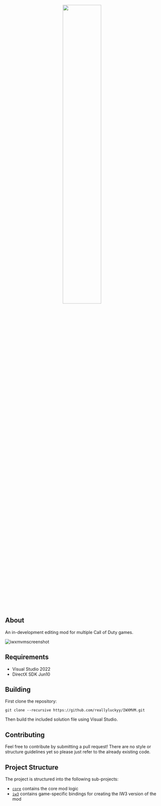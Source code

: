 <div align="center">
  <br>
  <a href="https://github.com/reallyluckyy/IWXMVM">
    <img src="https://github.com/reallyluckyy/IWXMVM/assets/7430330/7a0a6869-f194-4252-8986-3dcbf548a4ce" width="50%">
  </a>
  <br><br>
</div>

## About
An in-development editing mod for multiple Call of Duty games.

![iwxmvmscreenshot](https://github.com/reallyluckyy/IWXMVM/assets/7430330/9680c479-1ed3-4690-9c29-b99f4b1b392b)

## Requirements
- Visual Studio 2022
- DirectX SDK Jun10

## Building

First clone the repository:
```
git clone --recursive https://github.com/reallyluckyy/IWXMVM.git
```
Then build the included solution file using Visual Studio.

## Contributing

Feel free to contribute by submitting a pull request!
There are no style or structure guidelines yet so please just refer to the already existing code.

## Project Structure

The project is structured into the following sub-projects:
- [`core`](core/) contains the core mod logic
- [`iw3`](iw3/) contains game-specific bindings for creating the IW3 version of the mod
